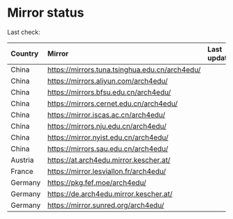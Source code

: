 <script src="./time.js"></script>
# Mirror status
Last check: <script type="text/javascript">localize(1735014375.4139745);</script>

|Country|Mirror|Last update|
|:------|:-----|:----------|
|China|https://mirrors.tuna.tsinghua.edu.cn/arch4edu/|<script type="text/javascript">localize(1734979374);</script>|
|China|https://mirrors.aliyun.com/arch4edu/|<script type="text/javascript">localize(1734979374);</script>|
|China|https://mirrors.bfsu.edu.cn/arch4edu/|<script type="text/javascript">localize(1734979374);</script>|
|China|https://mirrors.cernet.edu.cn/arch4edu/|<script type="text/javascript">localize(1734979374);</script>|
|China|https://mirror.iscas.ac.cn/arch4edu/|<script type="text/javascript">localize(1734979374);</script>|
|China|https://mirrors.nju.edu.cn/arch4edu/|<script type="text/javascript">localize(1734938118);</script>|
|China|https://mirror.nyist.edu.cn/arch4edu/|<script type="text/javascript">localize(1734979374);</script>|
|China|https://mirrors.sau.edu.cn/arch4edu/|<script type="text/javascript">localize(1731653531);</script>|
|Austria|https://at.arch4edu.mirror.kescher.at/|<script type="text/javascript">localize(1734979374);</script>|
|France|https://mirror.lesviallon.fr/arch4edu/|<script type="text/javascript">localize(1734938118);</script>|
|Germany|https://pkg.fef.moe/arch4edu/|<script type="text/javascript">localize(1734979374);</script>|
|Germany|https://de.arch4edu.mirror.kescher.at/|<script type="text/javascript">localize(1734979374);</script>|
|Germany|https://mirror.sunred.org/arch4edu/|<script type="text/javascript">localize(1734979374);</script>|

<script src="./tablefilter/tablefilter.js"></script>
<script src="./table.js"></script>